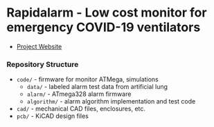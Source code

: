 # Rapidalarm - Low cost monitor for emergency COVID-19 ventilators

- [Project Website](http://rapidalarm.github.io)

### Repository Structure

- `code/` - firmware for monitor ATMega, simulations
  - `data/` - labeled alarm test data from artificial lung
  - `alarm/` - ATmega328 alarm firmware
  - `algorithm/` - alarm algorithm implementation and test code
- `cad/` - mechanical CAD files, enclosures, etc.
- `pcb/` - KiCAD design files
